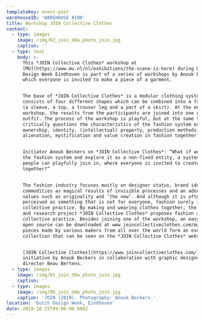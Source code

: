 ```yaml
---
templateKey: event-post
warehouseID: 'WAREHOUSE #100'
title: Workshop JOIN Collective Clothes
content:
  - type: images
    image: /img/02_join_ddw_photo_join.jpg
    caption: ''
  - type: text
    body: >-
      This *JOIN Collective Clothes* workshop at
      [MU](https://www.mu.nl/nl/exhibitions/the-scene-is-here) during Dutch
      Design Week Eindhoven is part of a series of workshops by Anouk Beckers in
      which everyone is invited to make a piece of a garment. 


      The base of *JOIN Collective Clothes* is a modular clothing system that
      consists of four different shapes which can be combined into a full outfit
      (a sleeve, a top, a trouser leg and a part of a skirt). At the end of the
      workshop, the results from the participants are joined into one complete
      outfit. The process of the workshop is playful, but at the same time it
      critically questions the characteristics of the fashion system exploring
      ownership, identity, (intellectual) property, production methods,
      alienation, mystification and value creation in fashion together.


      Initiator Anouk Beckers on *JOIN Collective Clothes*: “What if we open up
      the fashion system and explore it as a non-fixed entity, a system where
      people can playfully join in, where everyone is invited to create fashion
      together?”


      The fashion industry focuses mostly on designer status, brand identity,
      commodities as magical results of invisible processes and an adoration of
      values such as originality and ‘the new’. And although it is often
      perceived as something that is not for everyone, fashion surely is a
      collective practice. By making and wearing clothes together, the design
      and research project *JOIN Collective Clothes* proposes fashion as a
      collective practice. Besides joining one of the workshop, an easy-to-use
      open source can be downloaded at www.joincollectiveclothes.com/manual. The
      pieces made by various makers from all over the world form an ever-growing
      collection that can be seen on the *JOIN Collective Clothes* website.


      [JOIN Collective Clothes](https://www.joincollectiveclothes.com/) is an
      initiative by Anouk Beckers in collaboration with graphic designer and art
      director Beau Bertens.
  - type: images
    image: /img/01_join_ddw_photo_join.jpg
    caption: ''
  - type: images
    image: /img/06_join_ddw_photo_join.jpg
    caption: 'JOIN (2019). Photography: Anouk Beckers.'
location: 'Dutch Design Week, Eindhoven'
date: 2019-10-25T09:00:00.000Z
---
```


